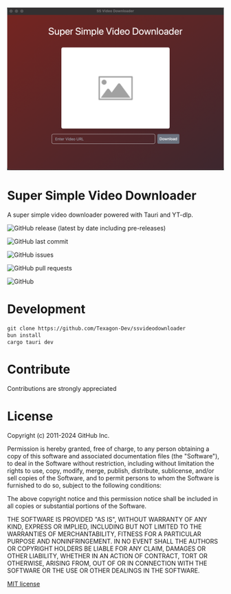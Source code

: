 
![Super Simplge Video Download](https://github.com/Texagon-Dev/ssvideodownloader/raw/main/images/main.png)

# Super Simple Video Downloader

A super simple video downloader powered with Tauri and YT-dlp.

<!-- Add badges with link to Shields IO -->

![GitHub release (latest by date including pre-releases)](https://img.shields.io/github/v/release/Texagon-Dev/ssvideodownloader)

![GitHub last commit](https://img.shields.io/github/last-commit/Texagon-Dev/ssvideodownloader)

![GitHub issues](https://img.shields.io/github/issues-raw/Texagon-Dev/ssvideodownloader)

![GitHub pull requests](https://img.shields.io/github/issues-pr/Texagon-Dev/ssvideodownloader)

![GitHub](https://img.shields.io/github/license/Texagon-Dev/ssvideodownloader)

# Development


```shell
git clone https://github.com/Texagon-Dev/ssvideodownloader
bun install
cargo tauri dev
```


# Contribute

Contributions are strongly appreciated


# License

Copyright (c) 2011-2024 GitHub Inc.

Permission is hereby granted, free of charge, to any person obtaining a copy of this software and associated documentation files (the "Software"), to deal in the Software without restriction, including without limitation the rights to use, copy, modify, merge, publish, distribute, sublicense, and/or sell copies of the Software, and to permit persons to whom the Software is furnished to do so, subject to the following conditions:

The above copyright notice and this permission notice shall be included in all copies or substantial portions of the Software.

THE SOFTWARE IS PROVIDED "AS IS", WITHOUT WARRANTY OF ANY KIND, EXPRESS OR IMPLIED, INCLUDING BUT NOT LIMITED TO THE WARRANTIES OF MERCHANTABILITY, FITNESS FOR A PARTICULAR PURPOSE AND NONINFRINGEMENT. IN NO EVENT SHALL THE AUTHORS OR COPYRIGHT HOLDERS BE LIABLE FOR ANY CLAIM, DAMAGES OR OTHER LIABILITY, WHETHER IN AN ACTION OF CONTRACT, TORT OR OTHERWISE, ARISING FROM, OUT OF OR IN CONNECTION WITH THE SOFTWARE OR THE USE OR OTHER DEALINGS IN THE SOFTWARE.

[MIT license](./LICENSE)



